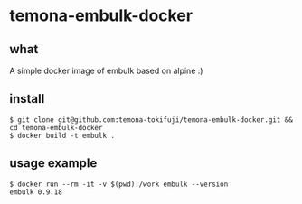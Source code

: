 # temona-embulk-docker

## what

A simple docker image of embulk based on alpine :)

## install

```console
$ git clone git@github.com:temona-tokifuji/temona-embulk-docker.git && cd temona-embulk-docker 
$ docker build -t embulk .
```

## usage example

```console
$ docker run --rm -it -v $(pwd):/work embulk --version
embulk 0.9.18
```
